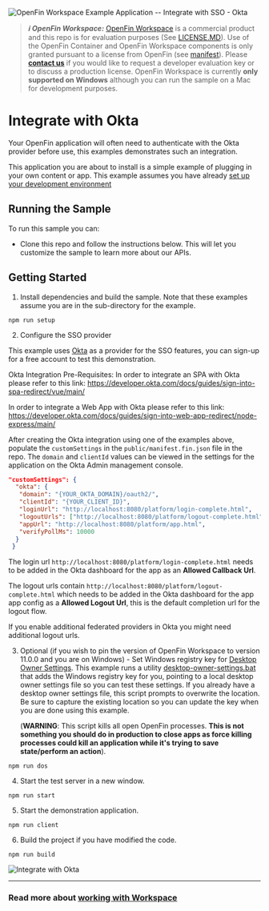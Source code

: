 ![OpenFin Workspace Example Application -- Integrate with SSO - Okta](../../../assets/OpenFin-Workspace-Starter.png)

> **_:information_source: OpenFin Workspace:_** [OpenFin Workspace](https://www.openfin.co/workspace/) is a commercial product and this repo is for evaluation purposes (See [LICENSE.MD](LICENSE.MD)). Use of the OpenFin Container and OpenFin Workspace components is only granted pursuant to a license from OpenFin (see [manifest](public/manifest.fin.json)). Please [**contact us**](https://www.openfin.co/workspace/poc/) if you would like to request a developer evaluation key or to discuss a production license.
> OpenFin Workspace is currently **only supported on Windows** although you can run the sample on a Mac for development purposes.

# Integrate with Okta

Your OpenFin application will often need to authenticate with the Okta provider before use, this examples demonstrates such an integration.

This application you are about to install is a simple example of plugging in your own content or app. This example assumes you have already [set up your development environment](https://developers.openfin.co/of-docs/docs/set-up-your-dev-environment)

## Running the Sample

To run this sample you can:

- Clone this repo and follow the instructions below. This will let you customize the sample to learn more about our APIs.

## Getting Started

1. Install dependencies and build the sample. Note that these examples assume you are in the sub-directory for the example.

```shell
npm run setup
```

2. Configure the SSO provider

This example uses [Okta](https://developer.okta.com/) as a provider for the SSO features, you can sign-up for a free account to test this demonstration.

Okta Integration Pre-Requisites:
In order to integrate an SPA with Okta please refer to this link: <https://developer.okta.com/docs/guides/sign-into-spa-redirect/vue/main/>

In order to integrate a Web App with Okta please refer to this link: <https://developer.okta.com/docs/guides/sign-into-web-app-redirect/node-express/main/>

After creating the Okta integration using one of the examples above, populate the `customSettings` in the `public/manifest.fin.json` file in the repo. The `domain` and `clientId` values can be viewed in the settings for the application on the Okta Admin management console.

```json
"customSettings": {
  "okta": {
   "domain": "{YOUR_OKTA_DOMAIN}/oauth2/",
   "clientId": "{YOUR_CLIENT_ID}",
   "loginUrl": "http://localhost:8080/platform/login-complete.html",
   "logoutUrls": ["http://localhost:8080/platform/logout-complete.html"],
   "appUrl": "http://localhost:8080/platform/app.html",
   "verifyPollMs": 10000
  }
 }
```

The login url `http://localhost:8080/platform/login-complete.html` needs to be added in the Okta dashboard for the app as an **Allowed Callback Url**.

The logout urls contain `http://localhost:8080/platform/logout-complete.html` which needs to be added in the Okta dashboard for the app app config as a **Allowed Logout Url**, this is the default completion url for the logout flow.

If you enable additional federated providers in Okta you might need additional logout urls.

3. Optional (if you wish to pin the version of OpenFin Workspace to version 11.0.0 and you are on Windows) - Set Windows registry key for [Desktop Owner Settings](https://developers.openfin.co/docs/desktop-owner-settings).
   This example runs a utility [desktop-owner-settings.bat](../../common/desktop-owner-settings.bat) that adds the Windows registry key for you, pointing to a local desktop owner
   settings file so you can test these settings. If you already have a desktop owner settings file, this script prompts to overwrite the location. Be sure to capture the existing location so you can update the key when you are done using this example.

   (**WARNING**: This script kills all open OpenFin processes. **This is not something you should do in production to close apps as force killing processes could kill an application while it's trying to save state/perform an action**).

```shell
npm run dos
```

4. Start the test server in a new window.

```shell
npm run start
```

5. Start the demonstration application.

```shell
npm run client
```

6. Build the project if you have modified the code.

```shell
npm run build
```

![Integrate with Okta](openfin-integrate-with-sso-okta.gif)

---

### Read more about [working with Workspace](https://developers.openfin.co/of-docs/docs/overview-of-workspace)
